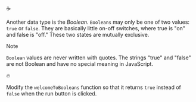 :coffee:

Another data type is the _Boolean_. `Booleans` may only be one of two values: `true` or `false`. They are basically little on-off switches, where true is "on" and false is "off." These two states are mutually exclusive.

Note

`Boolean` values are never written with quotes. The strings "true" and "false" are not Boolean and have no special meaning in JavaScript.

:fire:

Modify the `welcomeToBooleans` function so that it returns `true` instead of `false` when the run button is clicked.
